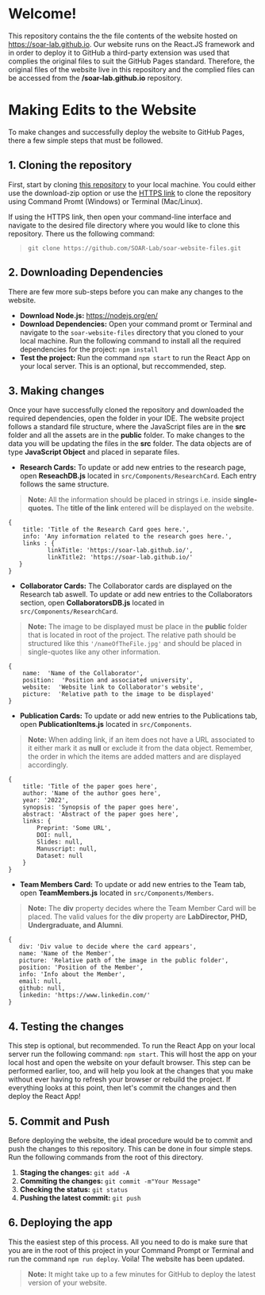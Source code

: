 # Welcome!

This repository contains the the file contents of the website hosted on https://soar-lab.github.io. Our website runs on the React.JS framework and in order to deploy it to GitHub a third-party extension was used that complies the original files to suit the GitHub Pages standard. Therefore, the original files of the website live in this repository and the complied files can be accessed from the **/soar-lab.github.io** repository.

# Making Edits to the Website
To make changes and successfully deploy the website to GitHub Pages, there a few simple steps that must be followed.

## 1. Cloning the repository
First, start by cloning [this repository](https://github.com/SOAR-Lab/soar-website-files.git) to your local machine. You could either use the download-zip option or use the [HTTPS link](https://github.com/SOAR-Lab/soar-website-files.git) to clone the repository using Command Promt (Windows) or Terminal (Mac/Linux).

If using the HTTPS link, then open your command-line interface and navigate to the desired file directory where you would like to clone this repository. There us the following command:
>`git clone https://github.com/SOAR-Lab/soar-website-files.git`

## 2. Downloading Dependencies
There are few more sub-steps before you can make any changes to the website.

 - **Download Node.js:** https://nodejs.org/en/
 - **Download Dependencies:** Open your command promt or Terminal and navigate to the `soar-website-files` directory that you cloned to your local machine. Run the following command to install all the required dependencies for the project: `npm install`
 - **Test the project:** Run the command `npm start` to run the React App on your local server. This is an optional, but reccommended, step.
 
## 3. Making changes
Once your have successfully cloned the repository and downloaded the required dependencies, open the folder in your IDE. The website project follows a standard file structure, where the JavaScript files are in the **src** folder and all the assets are in the **public** folder. To make changes to the data you will be updating the files in the **src** folder. The data objects are of type **JavaScript Object** and placed in separate files.
 - **Research Cards:** To update or add new entries to the research page, open **ReseachDB.js** located in `src/Components/ResearchCard`. Each entry follows the same structure.
 >**Note:** All the information should be placed in strings i.e. inside **single-quotes.** The **title of the link** entered will be displayed on the website.
 ```
 {
	 title: 'Title of the Research Card goes here.', 
	 info: 'Any information related to the research goes here.',
	 links : {
			linkTitle: 'https://soar-lab.github.io/',
			linkTitle2: 'https://soar-lab.github.io/'
	}
}
```
 - **Collaborator Cards:** The Collaborator cards are displayed on the Research tab aswell. To update or add new entries to the Collaborators section, open **CollaboratorsDB.js** located in `src/Components/ResearchCard`.
>**Note:** The image to be displayed must be place in the **public** folder that is located in root of the project. The relative path should be structured like this `'/nameOfTheFile.jpg'` and should be placed in single-quotes like any other information.
```
{
	name:  'Name of the Collaborator',
	position:  'Position and associated university',
	website:  'Website link to Collaborator's website',
	picture:  'Relative path to the image to be displayed'
}
```
 - **Publication Cards:** To update or add new entries to the Publications tab, open **PublicationItems.js** located in `src/Components`.
>**Note:** When adding link, if an item does not have a URL associated to it either mark it as **null** or  exclude it from the data object. Remember, the order in which the items are added matters and are displayed accordingly.
```
{
	title: 'Title of the paper goes here',
	author: 'Name of the author goes here',
	year: '2022',
	synopsis: 'Synopsis of the paper goes here',
	abstract: 'Abstract of the paper goes here',
	links: {
		Preprint: 'Some URL',
		DOI: null,
		Slides: null,
		Manuscript: null,
		Dataset: null
	}
}
```
 - **Team Members Card:** To update or add new entries to the Team tab, open **TeamMembers.js** located in `src/Components/Members`.
 >**Note:** The **div** property decides where the Team Member Card will be placed. The valid values for the **div** property are **LabDirector, PHD, Undergraduate, and Alumni**.
 ```
 {
	div: 'Div value to decide where the card appears',
	name: 'Name of the Member',
	picture: 'Relative path of the image in the public folder',
	position: 'Position of the Member',
	info: 'Info about the Member',
	email: null,
	github: null,
	linkedin: 'https://www.linkedin.com/'
}
```

## 4. Testing the changes

This step is optional, but recommended. To run the React App on your local   server run the following command: `npm start`. This will host the app on your local host and open the website on your default browser. This step can be performed earlier, too, and will help you look at the changes that you make without ever having to refresh your browser or rebuild the project.
If everything looks at this point, then let's commit the changes and then deploy the React App!

## 5. Commit and Push
Before deploying the website, the ideal procedure would be to commit and push the changes to this repository. This can be done in four simple steps. Run the following commands from the root of this directory.

 1. **Staging the changes:** `git add -A`
 2. **Commiting the changes:** `git commit -m"Your Message"`
 3. **Checking the status:** `git status`
 4. **Pushing the latest commit:** `git push`

## 6. Deploying the app
This the easiest step of this process. All you need to do is make sure that you are in the root of this project in your Command Prompt or Terminal and run the command `npm run deploy`. Voila! The website has been updated.
>**Note:** It might take up to a few minutes for GitHub to deploy the latest version of your website.

